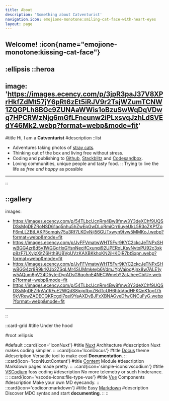 ```yaml
---
title: About
description: 'Something about Catventurist'
navigation.icon: emojione-monotone:smiling-cat-face-with-heart-eyes
layout: page
---
```


## Welcome! :icon{name="emojione-monotone:kissing-cat-face"}
:ellipsis
::heroa
---
image: 'https://images.ecency.com/p/3jpR3paJ37V8XPrHkfZdMt57jY6pRt6zEt5iRJV9r2TsjWZumTCNW1ZQGPLh8BGc9ZUNAaWWis1oBzuSwWqDqVDwq7HPCRWzNjg6mGfLFneunw2iPLxsvqJzhLdSVEdY46Mk2.webp?format=webp&mode=fit'
---
#title 
Hi, I am a **Catventurist**
#description
::list
- Adventures taking photos of [stray cats](https://ecency.com/@catventurist/posts).
- Thinking out of the box and living free without stress.
- Coding and publishing to [Github](https://github.com/Catventurist), [Stackblitz](https://stackblitz.com/@Micefy) and [Codesandbox](https://codesandbox.io/u/Venturist).
- Loving communities, unique people and tasty food.
::
Trying to live the life as _free and happy_ as possible
---
::

::gallery
---
images:
  - https://images.ecency.com/p/54TLbcUcnRm4Bw8fmw3Y3deXChf9UQSDSsMgDEZRoNSD61aq5nhu5hZwEpGwDLoRmiCrr6uyeUkL5R3oZKPfZoF6mLLZBtLAKP5omqiv75u3Rf7LKDvNji56GUTxwyn9tvw5MMKcJ.webp?format=webp&mode=fit
  - https://images.ecency.com/p/JvFFVmatwWHT5Fvr9KYC2ckcJeTNPxSHwBGG4zr8d5y1WGGqHxGYsnNecjfCxunqi92UPERoLKsvNvtxPU92c3xkp8zF7LXvjzXitZ6Hth9UBVgUVzKAXBKkhoKN2jHKDjR7btSxpn.webp?format=webp&mode=fit
  - https://images.ecency.com/p/JvFFVmatwWHT5Fvr9KYC2ckcJeTNPxSHwBGG4zr8R9krKUb2ZSqLMr4SUMmkeyb6VdmJYpVaipgAjnx8w7ALE1yw5AQum6pV24D5yteiDyrADsG8qo5nE4NECWmebY2atJheeCbiUe.webp?format=webp&mode=fit
  - https://images.ecency.com/p/54TLbcUcnRm4Bw8fmw3Y3deXChf9UQSDSsMgDEZRqVa1RFuE2WQdS8ipjpfboZBdTcUH6htoVbdHFKQnK1ogf759kVRewZADECQKRcgdi7qei9YaAXDvBJFxXBNAGveDfwCNCuFyG.webp?format=webp&mode=fit
---
::

::card-grid
#title
Under the hood

#root
:ellipsis

#default
  ::card{icon='IconNuxt'}
  #title
  [Nuxt](https://nuxt.com/) Architecture
  #description
  Nuxt makes coding simpler.
  ::
  ::card{icon='IconDocus'}
  #title
  [Docus](https://docus.dev/) theme
  #description
  Versatile tool to make cool **Documentation**.
  ::
  ::card{icon='IconNuxtContent'}
  #title
  [Content](https://content.nuxtjs.org/) Module
  #description
  Markdown pages made pretty.
  ::
  ::card{icon='simple-icons:vscodium'}
  #title
  [VSCodium](https://vscodium.com/) foss coding
  #description
  No more telemetry or such hinderance.
  ::
  ::card{icon='vscode-icons:file-type-vue'}
  #title
  [Vue](https://vuejs.org/) Components
  #description
  Make your own MD eyecandy.
  ::
  ::card{icon='codicon:markdown'}
  #title
  Easy [Markdown](https://content.nuxtjs.org/guide/writing/markdown/)
  #description
  Discover MDC syntax and start **documenting**.
  ::
::


